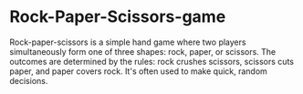 # Rock-Paper-Scissors-game
Rock-paper-scissors is a simple hand game where two players simultaneously form one of three shapes: rock, paper, or scissors. The outcomes are determined by the rules: rock crushes scissors, scissors cuts paper, and paper covers rock. It's often used to make quick, random decisions.
